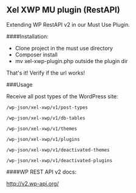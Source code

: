 ## Xel XWP MU plugin (RestAPI) 

Extending WP RestAPI v2 in our Must Use Plugin. 

####Installation: 

- Clone project in the must use directory
- Composer install
- mv xel-xwp-plugin.php outside the plugin dir 

That's it! Verify if the url works! 

###Usage

Receive all post types of the WordPress site: 

`/wp-json/xel-xwp/v1/post-types`

`/wp-json/xel-xwp/v1/db-tables`

`/wp-json/xel-xwp/v1/themes`

`/wp-json/xel-xwp/v1/plugins`

`/wp-json/xel-xwp/v1/deactivated-themes`

`/wp-json/xel-xwp/v1/deactivated-plugins`



####WP REST API v2 docs: 

http://v2.wp-api.org/